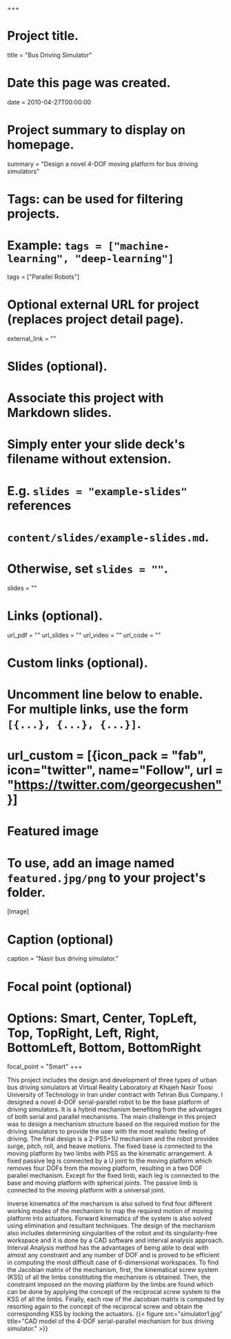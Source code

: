 +++
# Project title.
title = "Bus Driving Simulator"

# Date this page was created.
date = 2010-04-27T00:00:00

# Project summary to display on homepage.
summary = "Design a novel 4-DOF moving platform for bus driving simulators"
# Tags: can be used for filtering projects.
# Example: `tags = ["machine-learning", "deep-learning"]`
tags = ["Parallel Robots"]

# Optional external URL for project (replaces project detail page).
external_link = ""

# Slides (optional).
#   Associate this project with Markdown slides.
#   Simply enter your slide deck's filename without extension.
#   E.g. `slides = "example-slides"` references
#   `content/slides/example-slides.md`.
#   Otherwise, set `slides = ""`.
slides = ""


# Links (optional).
url_pdf = ""
url_slides = ""
url_video = ""
url_code = ""

# Custom links (optional).
#   Uncomment line below to enable. For multiple links, use the form `[{...}, {...}, {...}]`.
#   url_custom = [{icon_pack = "fab", icon="twitter", name="Follow", url = "https://twitter.com/georgecushen"}]

# Featured image
# To use, add an image named `featured.jpg/png` to your project's folder.
[image]
  # Caption (optional)
  caption = "Nasir bus driving simulator."

  # Focal point (optional)
  # Options: Smart, Center, TopLeft, Top, TopRight, Left, Right, BottomLeft, Bottom, BottomRight
  focal_point = "Smart"
+++

This project includes the design and development of three types of urban bus driving simulators at Virtual Reality Laboratory at Khajeh Nasir Toosi University of Technology in Iran under contract with Tehran Bus Company. I designed a novel 4-DOF serial-parallel robot to be the base platform of driving simulators. It is a hybrid mechanism benefiting from the advantages of both serial and parallel mechanisms. The main challenge in this project was to design a mechanism structure based on the required motion for the driving simulators to provide the user with the most realistic feeling of driving. The final design is a 2-PSS+1U mechanism and the robot provides surge, pitch, roll, and heave motions. The fixed base is connected to the moving platform by two limbs with PSS as the kinematic arrangement. A fixed passive leg is connected by a U joint to the moving platform which removes four DOFs from the moving platform, resulting in a two DOF parallel mechanism. Except for the fixed limb, each leg is connected to the base and moving platform with spherical joints. The passive limb is connected to the moving platform with a universal joint.

Inverse kinematics of the mechanism is also solved to find four different working modes of the mechanism to map the required motion of moving platform into actuators. Forward kinematics of the system is also solved using elimination and resultant techniques. The design of the mechanism also includes determining singularities of the robot and its singularity-free workspace and it is done by a CAD software and interval analysis approach. Interval Analysis method has the advantages of being able to deal with almost any constraint and any number of DOF and is proved to be efficient in computing the most difficult case of 6-dimensional workspaces. To find the Jacobian matrix of the mechanism, first, the kinematical screw system (KSS) of all the limbs constituting the mechanism is obtained. Then, the constraint imposed on the moving platform by the limbs are found which can be done by applying the concept of the reciprocal screw system to the KSS of all the limbs. Finally, each row of the Jacobian matrix is computed by resorting again to the concept of the reciprocal screw and obtain the corresponding KSS by locking the actuators.
{{< figure src="simulator1.jpg" title="CAD model of the 4-DOF serial-parallel mechanism for bus driving simulator." >}}
